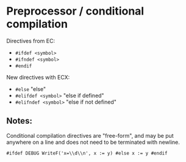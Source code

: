 # Preprocessor / conditional compilation
Directives from EC:
* `#ifdef <symbol>`
* `#ifndef <symbol>`
* `#endif`

New directives with ECX:
* `#else`
   "else"
* `#elifdef <symbol>`
   "else if defined"
* `#elifndef <symbol>`
   "else if not defined"

## Notes:
Conditional compilation directives are "free-form", and may be put anywhere 
on a line and does not need to be terminated with newline.

`#ifdef DEBUG WriteF('x=\\d\\n', x := y) #else x := y #endif`